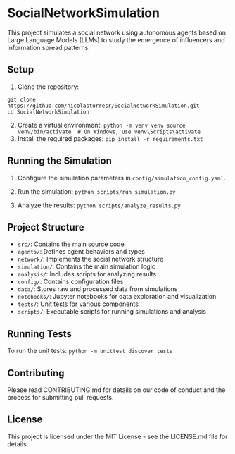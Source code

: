 # SocialNetworkSimulation
This project simulates a social network using autonomous agents based on Large Language Models (LLMs) to study the emergence of influencers and information spread patterns.

## Setup

1. Clone the repository:
```
git clone https://github.com/nicolastorresr/SocialNetworkSimulation.git
cd SocialNetworkSimulation
```
2. Create a virtual environment:
`
python -m venv venv
source venv/bin/activate  # On Windows, use venv\Scripts\activate
`
3. Install the required packages:
`
pip install -r requirements.txt
`

## Running the Simulation

1. Configure the simulation parameters in `config/simulation_config.yaml`.

2. Run the simulation:
`
python scripts/run_simulation.py
`
4. Analyze the results:
`
python scripts/analyze_results.py
`

## Project Structure

- `src/`: Contains the main source code
- `agents/`: Defines agent behaviors and types
- `network/`: Implements the social network structure
- `simulation/`: Contains the main simulation logic
- `analysis/`: Includes scripts for analyzing results
- `config/`: Contains configuration files
- `data/`: Stores raw and processed data from simulations
- `notebooks/`: Jupyter notebooks for data exploration and visualization
- `tests/`: Unit tests for various components
- `scripts/`: Executable scripts for running simulations and analysis

## Running Tests

To run the unit tests:
`
python -m unittest discover tests
`
## Contributing

Please read CONTRIBUTING.md for details on our code of conduct and the process for submitting pull requests.

## License

This project is licensed under the MIT License - see the LICENSE.md file for details.
